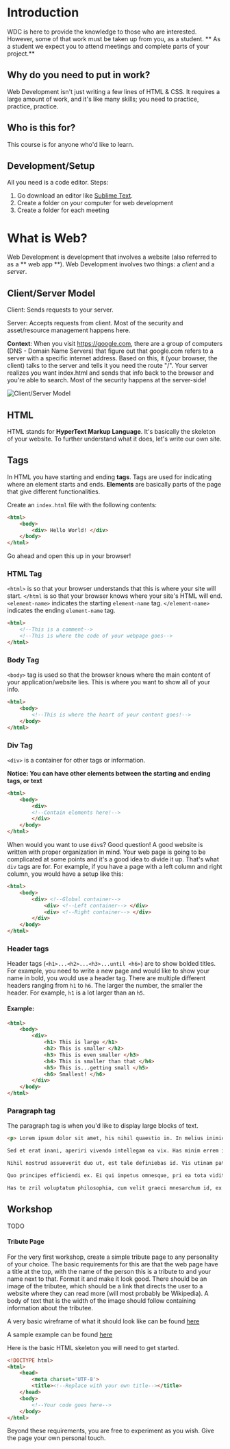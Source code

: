 # Introduction
WDC is here to provide the knowledge to those who are interested. However, some of that work must be taken up from you, as a student. ** As a student we expect you to attend meetings and complete parts of your project.**

## Why do you need to put in work?
Web Development isn't just writing a few lines of HTML & CSS. It requires a large amount of work, and it's like many skills; you need to practice, practice, practice.

## Who is this for?
This course is for anyone who'd like to learn.

## Development/Setup

All you need is a code editor.
Steps:
1. Go download an editor like [Sublime Text](https://www.sublimetext.com). 
2. Create a folder on your computer for web development
3. Create a folder for each meeting

# What is Web?
Web Development is development that involves a website (also referred to as a ** web app **).
Web Development involves two things: a *client* and a *server*.

## Client/Server Model
Client: Sends requests to your server. 

Server: Accepts requests from client. Most of the security and asset/resource management happens here.

**Context**: When you visit https://google.com, there are a group of computers (DNS - Domain Name Servers) that figure out that google.com refers to a server with a specific internet address. Based on this, it (your browser, the client) talks to the server and tells it you need the route "/". Your server realizes you want index.html and sends that info back to the browser and you're able to search. Most of the security happens at the server-side!

![Client/Server Model](https://upload.wikimedia.org/wikipedia/commons/thumb/c/c9/Client-server-model.svg/1200px-Client-server-model.svg.png)

## HTML

HTML stands for **HyperText Markup Language**. It's basically the skeleton of your website. To further understand what it does, let's write our own site.

## Tags

In HTML you have starting and ending **tags**. Tags are used for indicating where an element starts and ends. **Elements** are basically parts of the page that give different functionalities. 

Create an `index.html` file with the following contents:
```html
<html>
    <body>
        <div> Hello World! </div>
    </body>
</html>
```

Go ahead and open this up in your browser!

### HTML Tag
`<html>` is so that your browser understands that this is where your site will start.
`</html` is so that your browser knows where your site's HTML will end. `<element-name>` indicates the starting `element-name` tag. `</element-name>` indicates the ending `element-name` tag.

```html
<html>
    <!--This is a comment-->
    <!--This is where the code of your webpage goes-->
</html>
```

### Body Tag
`<body>` tag is used so that the browser knows where the main content of your application/website lies. This is where you want to show all of your info.
```html
<html>
    <body>
        <!--This is where the heart of your content goes!-->
    </body>
</html>
```


### Div Tag
`<div>` is a container for other tags or information. 

**Notice: You can have other elements between the starting and ending tags, or text**
```html
<html>
    <body>
        <div>
        <!--Contain elements here!-->
        </div>
    </body>
</html>
```
When would you want to use `div`s?
Good question! A good website is written with proper organization in mind. Your web page is going to be complicated at some points and it's a good idea to divide it up. That's what `div` tags are for. For example, if you have a page with a left column and right column, you would have a setup like this:
```html
<html>
    <body>
        <div> <!--Global container-->
            <div> <!--Left container--> </div>
            <div> <!--Right container--> </div>
        </div>
    </body>
</html>
```

### Header tags
Header tags (`<h1>...<h2>...<h3>...until <h6>`) are to show bolded titles. For example, you need to write a new page and would like to show your name in bold, you would use a header tag. There are multiple different headers ranging from `h1` to `h6`. The larger the number, the smaller the header. For example, `h1` is a lot larger than an `h5`.

#### Example:
```html
<html>
    <body>
        <div>
            <h1> This is large </h1>
            <h2> This is smaller </h2>
            <h3> This is even smaller </h3>
            <h4> This is smaller than that </h4>
            <h5> This is...getting small </h5>
            <h6> Smallest! </h6>
        </div>
    </body>
</html>
```

### Paragraph tag

The paragraph tag is when you'd like to display large blocks of text. 
```html
<p> Lorem ipsum dolor sit amet, his nihil quaestio in. In melius inimicus constituto nam. Ludus voluptua vel ea, agam persius propriae mei ex, nisl esse mucius at vis. Sed delectus ponderum recusabo te.

Sed et erat inani, aperiri vivendo intellegam ea vix. Has minim errem id, eos ei epicurei tacimates voluptatibus. Deserunt quaestio no est, ea nec feugiat instructior. An hinc quaestio per, debet vocent comprehensam est cu. Sit paulo nostro detracto at.

Nihil nostrud assueverit duo ut, est tale definiebas id. Vis utinam patrioque urbanitas ad. Has ad quem ubique veritus. Quod sensibus concludaturque at pri, mea audiam malorum cu. Ei vim quod errem sensibus, per habeo soleat omittam cu.

Quo principes efficiendi ex. Ei qui impetus omnesque, pri ea tota vidit dicant. Nibh debet expetenda nec ex, ad decore reformidans has. Duo lorem delicatissimi ut.

Has te zril voluptatum philosophia, cum velit graeci mnesarchum id, ex his nulla maiestatis. Usu no assum propriae theophrastus. Mazim quidam pri ut, gloriatur concludaturque quo cu. At purto lorem eos. Ne dicunt reprimique usu, mea ea suavitate constituto, sea no essent concludaturque. Melius prodesset nec ne, eu equidem honestatis mea, diam utamur id vim. Postulant contentiones pri no. </p>
```

## Workshop
TODO

#### Tribute Page
For the very first workshop, create a simple tribute page to any personality of your choice. The basic requirements for this are that the web page have a title at the top, with the name of the person this is a tribute to and your name next to that. Format it and make it look good. 
There should be an image of the tributee, which should be a link that directs the user to a website where they can read more (will most probably be Wikipedia). A body of text that is the width of the image should follow containing information about the tributee. 

A very basic wireframe of what it should look like can be found [here](http://imgur.com/a/zQvBy)

A sample example can be found [here](https://codepen.io/redixhumayun/pen/pyGByG)

Here is the basic HTML skeleton you will need to get started. 

```html
<!DOCTYPE html>
<html>
    <head>
        <meta charset='UTF-8'>
        <title><!--Replace with your own title--></title>
    </head>
    <body>
        <!--Your code goes here-->
    </body>
</html>
```

Beyond these requirements, you are free to experiment as you wish. Give the page your own personal touch. 
